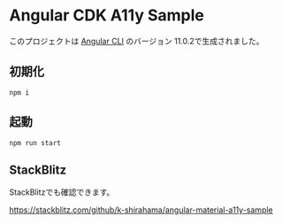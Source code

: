 # Angular CDK A11y Sample

このプロジェクトは [Angular CLI](https://github.com/angular/angular-cli) のバージョン 11.0.2で生成されました。

## 初期化
```
npm i
```

## 起動
```
npm run start
```

## StackBlitz
StackBlitzでも確認できます。

https://stackblitz.com/github/k-shirahama/angular-material-a11y-sample
